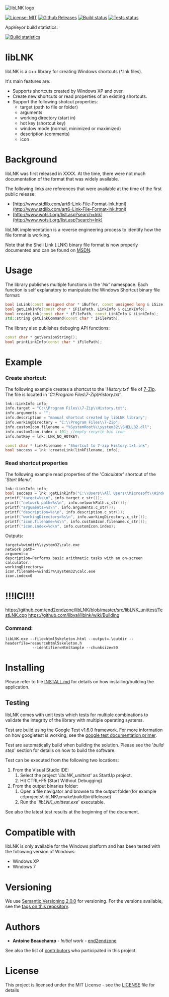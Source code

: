 ![libLNK logo](https://github.com/end2endzone/libLNK/raw/master/docs/libLNK-splashscreen.png)

[![License: MIT](https://img.shields.io/badge/License-MIT-yellow.svg)](https://opensource.org/licenses/MIT)
[![Github Releases](https://img.shields.io/github/release/end2endzone/libLNK.svg)](https://github.com/end2endzone/libLNK/releases)
[![Build status](https://ci.appveyor.com/api/projects/status/yiohs75vn2h6s4sw/branch/master?svg=true)](https://ci.appveyor.com/project/end2endzone/libLNK/branch/master)
[![Tests status](https://img.shields.io/appveyor/tests/end2endzone/libLNK/master.svg)](https://ci.appveyor.com/project/end2endzone/libLNK/branch/master/tests)

AppVeyor build statistics:

[![Build statistics](https://buildstats.info/appveyor/chart/end2endzone/libLNK)](https://ci.appveyor.com/project/end2endzone/libLNK/branch/master)


# libLNK

libLNK is a c++ library for creating Windows shortcuts (*.lnk files).

It's main features are:

*  Supports shortcuts created by Windows XP and over.
*  Create new shortcuts or read properties of an existing shortcuts.
*  Support the following shotcut properties:
   *  target (path to file or folder)
   *  arguments
   *  working directory (start in)
   *  hot key (shortcut key)
   *  window mode (normal, minimized or maximized)
   *  description (comments)
   *  icon

# Background

libLNK was first released in XXXX. At the time, there were not much documentation of the format that was widely available. 

The following links are references that were available at the time of the first public release:
* [http://www.stdlib.com/art6-Link-File-Format-lnk.html](http://www.stdlib.com/art6-Link-File-Format-lnk.html)
* [http://www.wotsit.org/list.asp?search=lnk](http://www.wotsit.org/list.asp?search=lnk)

libLNK implementation is a reverse engineering process to identify how the file format is working. 

Note that the Shell Link (.LNK) binary file format is now properly documented and can be found on [MSDN](https://msdn.microsoft.com/en-us/library/dd871305.aspx).


# Usage

The library publishes multiple functions in the '*lnk*' namespace. Each function is self explanatory to manipulate the Windows Shortcut binary file format:

```cpp
bool isLink(const unsigned char * iBuffer, const unsigned long & iSize); 
bool getLinkInfo(const char * iFilePath, LinkInfo & oLinkInfo); 
bool createLink(const char * iFilePath, const LinkInfo & iLinkInfo); 
std::string getLinkCommand(const char * iFilePath); 
```
                            
The library also publishes debuging API functions:
```cpp
const char * getVersionString(); 
bool printLinkInfo(const char * iFilePath); 
```

# Example

### Create shortcut:
The following example creates a shortcut to the '*History.txt*' file of [7-Zip](http://www.7-zip.org/download.html). The file is located in '*C:\Program Files\7-Zip\History.txt*'.

```cpp
lnk::LinkInfo info;
info.target = "C:\\Program Files\\7-Zip\\History.txt";
info.arguments = "";
info.description = "manual shortcut created by libLNK library";
info.workingDirectory = "C:\\Program Files\\7-Zip";
info.customIcon.filename = "%SystemRoot%\\system32\\SHELL32.dll";
info.customIcon.index = 101; //empty recycle bin icon
info.hotKey = lnk::LNK_NO_HOTKEY;

const char * linkFilename = "Shortcut to 7-zip History.txt.lnk";
bool success = lnk::createLink(linkFilename, info);
```

### Read shortcut properties
The following example read properties of the '*Calculator*' shortcut of the '*Start Menu*'.

```cpp
lnk::LinkInfo info;
bool success = lnk::getLinkInfo("C:\\Users\\All Users\\Microsoft\\Windows\\Start Menu\\Programs\\Accessories\\Calculator.lnk", info);
printf("target=%s\n", info.target.c_str());
printf("network path=%s\n", info.networkPath.c_str());
printf("arguments=%s\n", info.arguments.c_str());
printf("description=%s\n", info.description.c_str());
printf("workingDirectory=%s\n", info.workingDirectory.c_str());
printf("icon.filename=%s\n", info.customIcon.filename.c_str());
printf("icon.index=%d\n", info.customIcon.index);
```

Outputs:

```
target=%windir%\system32\calc.exe
network path=
arguments=
description=Performs basic arithmetic tasks with an on-screen calculator.
workingDirectory=
icon.filename=%windir%\system32\calc.exe
icon.index=0
```

# !!!ICI!!!
https://github.com/end2endzone/libLNK/blob/master/src/libLNK_unittest/TestLNK.cpp
https://github.com/libyal/liblnk/wiki/Building

### Command:
```batchfile
libLNK.exe --file=html5skeleton.html --output=.\outdir --headerfile=resourcehtml5skeleton.h
            --identifier=HtmlSample --chunksize=50
```

# Installing

Please refer to file [INSTALL.md](INSTALL.md) for details on how installing/building the application.

## Testing
libLNK comes with unit tests which tests for multiple combinations to validate the integrity of the library with multiple operating systems.

Test are build using the Google Test v1.6.0 framework. For more information on how googletest is working, see the [google test documentation primer](https://github.com/google/googletest/blob/release-1.8.0/googletest/docs/V1_6_Primer.md).  

Test are automatically build when building the solution. Please see the '*build step*' section for details on how to build the software.

Test can be executed from the following two locations:

1) From the Visual Studio IDE:
   1) Select the project '*libLNK_unittest*' as StartUp project.
   2) Hit CTRL+F5 (Start Without Debugging)
2) From the output binaries folder:
   1) Open a file navigator and browse to the output folder(for example c:\projects\libLNK\cmake\build\bin\Release)
   2) Run the '*libLNK_unittest.exe*' executable.

See also the latest test results at the beginning of the document.

# Compatible with

libLNK is only available for the Windows platform and has been tested with the following version of Windows:

*   Windows XP
*   Windows 7

# Versioning

We use [Semantic Versioning 2.0.0](http://semver.org/) for versioning. For the versions available, see the [tags on this repository](https://github.com/end2endzone/libLNK/tags).

# Authors

* **Antoine Beauchamp** - *Initial work* - [end2endzone](https://github.com/end2endzone)

See also the list of [contributors](https://github.com/end2endzone/libLNK/blob/master/AUTHORS) who participated in this project.

# License

This project is licensed under the MIT License - see the [LICENSE](LICENSE) file for details
